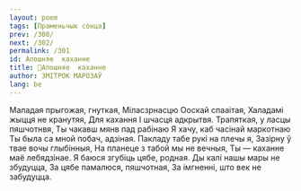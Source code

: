 ```yaml
---
layout: poem
tags: [Праменьчык сонца]
prev: /300/
next: /302/
permalink: /301
id: Апошняе  каханне
title: 🚧Апошняе  каханне
author: ЗМІТРОК МАРОЗАЎ
lang: be
---
```



Маладая прыгожая, гнуткая, Міласзрнасцю Ооскай спааітая, Халадамі жыцця не кранутяя, Для кахання I шчасця адкрытвя.
Трапяткая, у ласцы пяшчотнвя, Ты чакавш мянв пад рабінаю Я хачу, каб часінай маркотнаю Ты была са мной побач, адзіная.
Пакладу табе рукі на плечы я, Зазірну ў твае вочы глыбінныя, На планеце з табой мы не вечныя, Ты — каханне маё лебядзінае.
Я баюся згубіць цябе, родная.
Ды калі нашы мары не збудуцца, За цябе памалюся, пяшчотная, За імгненні, што век не забудуцца.
